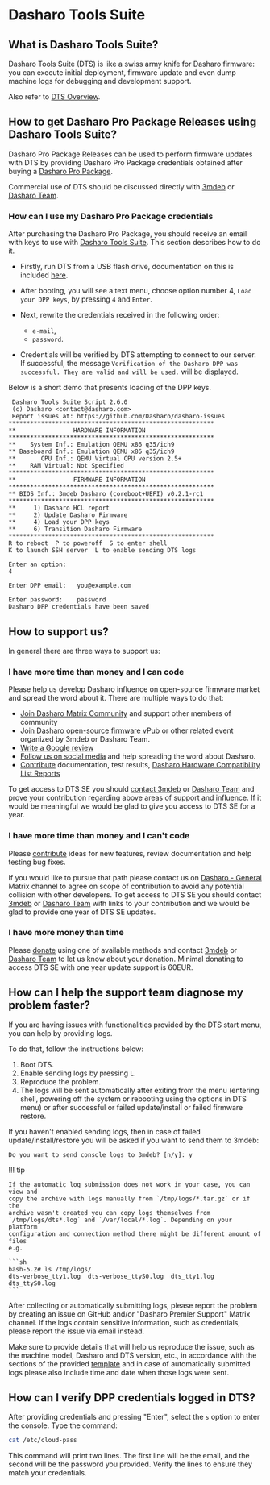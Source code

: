 # Dasharo Tools Suite

## What is Dasharo Tools Suite?

Dasharo Tools Suite (DTS) is like a swiss army knife for Dasharo firmware: you
can execute initial deployment, firmware update and even dump machine logs for
debugging and development support.

Also refer to [DTS Overview](../dasharo-tools-suite/overview.md).

## How to get Dasharo Pro Package Releases using Dasharo Tools Suite?

Dasharo Pro Package Releases can be used to perform firmware updates
with DTS by providing Dasharo Pro Package credentials obtained after
buying a [Dasharo Pro Package](../ways-you-can-help-us.md#become-a-dasharo-pro-package-subscriber).

Commercial use of DTS should be discussed directly with
[3mdeb](mailto:leads@3mdeb.com) or [Dasharo Team](mailto:contact@dasharo.com).

### How can I use my Dasharo Pro Package credentials

<!-- Need to be replaced in case the menu changed. -->

After purchasing the Dasharo Pro Package, you should receive an email
with keys to use with [Dasharo Tools Suite](../dasharo-tools-suite/overview.md).
This section describes how to do it.

* Firstly, run DTS from a USB flash drive, documentation on this is included
  [here](../dasharo-tools-suite/documentation/running.md#bootable-usb-stick).

* After booting, you will see a text menu, choose option number 4,
  `Load your DPP keys`, by pressing `4` and `Enter`.

* Next, rewrite the credentials received in the following order:
    - `e-mail`,
    - `password`.

* Credentials will be verified by DTS attempting to connect to our server. If
  successful, the message `Verification of the Dasharo DPP was successful. They
  are valid and will be used.` will be displayed.

Below is a short demo that presents loading of the DPP keys.

```console hl_lines="24-29"
 Dasharo Tools Suite Script 2.6.0
 (c) Dasharo <contact@dasharo.com>
 Report issues at: https://github.com/Dasharo/dasharo-issues
*********************************************************
**                HARDWARE INFORMATION
*********************************************************
**    System Inf.: Emulation QEMU x86 q35/ich9
** Baseboard Inf.: Emulation QEMU x86 q35/ich9
**       CPU Inf.: QEMU Virtual CPU version 2.5+
**    RAM Virtual: Not Specified
*********************************************************
**                FIRMWARE INFORMATION
*********************************************************
** BIOS Inf.: 3mdeb Dasharo (coreboot+UEFI) v0.2.1-rc1
*********************************************************
**     1) Dasharo HCL report
**     2) Update Dasharo Firmware
**     4) Load your DPP keys
**     6) Transition Dasharo Firmware
*********************************************************
R to reboot  P to poweroff  S to enter shell
K to launch SSH server  L to enable sending DTS logs

Enter an option:
4

Enter DPP email:   you@example.com

Enter password:    password
Dasharo DPP credentials have been saved
```

## How to support us?

In general there are three ways to support us:

### I have more time than money and I can code

Please help us develop Dasharo influence on open-source firmware market and
spread the word about it. There are multiple ways to do that:

* [Join Dasharo Matrix
  Community](../ways-you-can-help-us.md#join-dasharo-matrix-community) and
  support other members of community
* [Join Dasharo open-source firmware
  vPub](../ways-you-can-help-us.md#join-dasharo-open-source-firmware-vpub) or
  other related event organized by 3mdeb or Dasharo Team.
* [Write a Google review](../ways-you-can-help-us.md#write-a-google-review)
* [Follow us on social
  media](../ways-you-can-help-us.md#follow-us-on-social-media) and help
  spreading the word about Dasharo.
* [Contribute](../ways-you-can-help-us.md#contribute-through-github)
  documentation, test results, [Dasharo Hardware Compatibility List
  Reports](https://docs.dasharo.com/dasharo-tools-suite/documentation/features/#hcl-report)

To get access to DTS SE you should [contact 3mdeb](mailto:leads@3mdeb.com) or
[Dasharo Team](mailto:contact@dasharo.com) and prove your contribution
regarding above areas of support and influence. If it would be meaningful we
would be glad to give you access to DTS SE for a year.

### I have more time than money and I can't code

Please [contribute](../ways-you-can-help-us.md#contribute-through-github)
ideas for new features, review documentation and help testing bug fixes.

If you would like to pursue that path please contact us on [Dasharo -
General](https://matrix.to/#/#dasharo-general:matrix.org) Matrix channel to
agree on scope of contribution to avoid any potential collision with other
developers. To get access to DTS SE you should contact
[3mdeb](mailto:leads@3mdeb.com) or [Dasharo Team](mailto:contact@dasharo.com)
with links to your contribution and we would be glad to provide one year of DTS
SE updates.

### I have more money than time

Please [donate](../ways-you-can-help-us.md#donate-money) using one of
available methods and contact [3mdeb](mailto:leads@3mdeb.com) or [Dasharo
Team](mailto:contact@dasharo.com) to let us know about your donation. Minimal
donating to access DTS SE with one year update support is 60EUR.

## How can I help the support team diagnose my problem faster?

If you are having issues with functionalities provided by the DTS start menu,
you can help by providing logs.

To do that, follow the instructions below:

1. Boot DTS.
2. Enable sending logs by pressing `L`.
3. Reproduce the problem.
4. The logs will be sent automatically after exiting from the menu (entering
   shell, powering off the system or rebooting using the options in DTS menu) or
   after successful or failed update/install or failed firmware restore.

If you haven't enabled sending logs, then in case of failed
update/install/restore you will be asked if you want to send them to 3mdeb:

```text
Do you want to send console logs to 3mdeb? [n/y]: y
```

!!! tip

    If the automatic log submission does not work in your case, you can view and
    copy the archive with logs manually from `/tmp/logs/*.tar.gz` or if the
    archive wasn't created you can copy logs themselves from
    `/tmp/logs/dts*.log` and `/var/local/*.log`. Depending on your platform
    configuration and connection method there might be different amount of files
    e.g.

    ```sh
    bash-5.2# ls /tmp/logs/
    dts-verbose_tty1.log  dts-verbose_ttyS0.log  dts_tty1.log  dts_ttyS0.log
    ```

After collecting or automatically submitting logs, please report the problem by
creating an issue on GitHub and/or "Dasharo Premier Support" Matrix channel. If
the logs contain sensitive information, such as credentials, please report the
issue via email instead.

Make sure to provide details that will help us reproduce the issue, such as the
machine model, Dasharo and DTS version, etc., in accordance with the sections of
the provided
[template](https://github.com/Dasharo/dasharo-issues/issues/new/choose) and in
case of automatically submitted logs please also include time and date when
those logs were sent.

## How can I verify DPP credentials logged in DTS?

After providing credentials and pressing "Enter", select the `s` option to enter
the console. Type the command:

```sh
cat /etc/cloud-pass
```

This command will print two lines. The first line will be the email, and the
second will be the password you provided. Verify the lines to ensure they match
your credentials.
